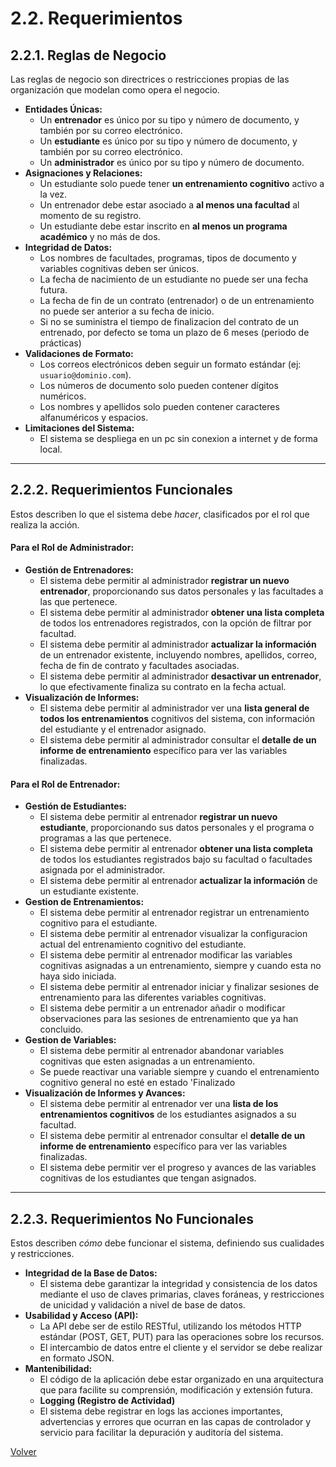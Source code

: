 # 2.2. Requerimientos

## **2.2.1. Reglas de Negocio**

Las reglas de negocio son directrices o restricciones propias de las organización que modelan como opera el negocio.

* **Entidades Únicas:**
    * Un **entrenador** es único por su tipo y número de documento, y también por su correo electrónico.
    * Un **estudiante** es único por su tipo y número de documento, y también por su correo electrónico.
    * Un **administrador** es único por su tipo y número de documento.
* **Asignaciones y Relaciones:**
    * Un estudiante solo puede tener **un entrenamiento cognitivo** activo a la vez.
    * Un entrenador debe estar asociado a **al menos una facultad** al momento de su registro.
    * Un estudiante debe estar inscrito en **al menos un programa académico** y no más de dos.
* **Integridad de Datos:**
    * Los nombres de facultades, programas, tipos de documento y variables cognitivas deben ser únicos.
    * La fecha de nacimiento de un estudiante no puede ser una fecha futura.
    * La fecha de fin de un contrato (entrenador) o de un entrenamiento no puede ser anterior a su fecha de inicio.
    * Si no se suministra el tiempo de finalizacion del contrato de un entrenado, por defecto se toma un plazo de 6 meses (periodo de prácticas)
* **Validaciones de Formato:**
    * Los correos electrónicos deben seguir un formato estándar (ej: `usuario@dominio.com`).
    * Los números de documento solo pueden contener dígitos numéricos.
    * Los nombres y apellidos solo pueden contener caracteres alfanuméricos y espacios.
* **Limitaciones del Sistema:**
    * El sistema se despliega en un pc sin conexion a internet y de forma local.

***

## **2.2.2. Requerimientos Funcionales**

Estos describen lo que el sistema debe *hacer*, clasificados por el rol que realiza la acción.

#### **Para el Rol de Administrador:**

* **Gestión de Entrenadores:**
    * El sistema debe permitir al administrador **registrar un nuevo entrenador**, proporcionando sus datos personales y las facultades a las que pertenece.
    * El sistema debe permitir al administrador **obtener una lista completa** de todos los entrenadores registrados, con la opción de filtrar por facultad.
    * El sistema debe permitir al administrador **actualizar la información** de un entrenador existente, incluyendo nombres, apellidos, correo, fecha de fin de contrato y facultades asociadas.
    * El sistema debe permitir al administrador **desactivar un entrenador**, lo que efectivamente finaliza su contrato en la fecha actual.
* **Visualización de Informes:**
    * El sistema debe permitir al administrador ver una **lista general de todos los entrenamientos** cognitivos del sistema, con información del estudiante y el entrenador asignado.
    * El sistema debe permitir al administrador consultar el **detalle de un informe de entrenamiento** específico para ver las variables finalizadas.

#### **Para el Rol de Entrenador:**

* **Gestión de Estudiantes:**
    * El sistema debe permitir al entrenador **registrar un nuevo estudiante**, proporcionando sus datos personales y el programa o programas a las que pertenece.
    * El sistema debe permitir al entrenador **obtener una lista completa** de todos los estudiantes registrados bajo su facultad o facultades asignada por el administrador.
    * El sistema debe permitir al entrenador **actualizar la información** de un estudiante existente.
* **Gestion de Entrenamientos:**
    * El sistema debe permitir al entrenador registrar un entrenamiento cognitivo para el estudiante.
    * El sistema debe permitir al entrenador visualizar la configuracion actual del entrenamiento cognitivo del estudiante.
    * El sistema debe permitir al entrenador modificar las variables cognitivas asignadas a un entrenamiento, siempre y cuando esta no haya sido iniciada.
    * El sistema debe permitir al entrenador iniciar y finalizar sesiones de entrenamiento para las diferentes variables cognitivas.
    * El sistema debe permitir a un entrenador añadir o modificar observaciones para las sesiones de entrenamiento que ya han concluido.
* **Gestion de Variables:**
    * El sistema debe permitir al entrenador abandonar variables cognitivas que esten asignadas a un entrenamiento.
    * Se puede reactivar una variable siempre y cuando el entrenamiento cognitivo general no esté en estado 'Finalizado
* **Visualización de Informes y Avances:**
    * El sistema debe permitir al entrenador ver una **lista de los entrenamientos cognitivos** de los estudiantes asignados a su facultad.
    * El sistema debe permitir al entrenador consultar el **detalle de un informe de entrenamiento** específico para ver las variables finalizadas.
    * El sistema debe permitir ver el progreso y avances de las variables cognitivas de los estudiantes que tengan asignados.
***

## **2.2.3. Requerimientos No Funcionales**

Estos describen *cómo* debe funcionar el sistema, definiendo sus cualidades y restricciones.


* **Integridad de la Base de Datos:**
    * El sistema debe garantizar la integridad y consistencia de los datos mediante el uso de claves primarias, claves foráneas, y restricciones de unicidad y validación a nivel de base de datos.
* **Usabilidad y Acceso (API):**
    * La API debe ser de estilo RESTful, utilizando los métodos HTTP estándar (POST, GET, PUT) para las operaciones sobre los recursos.
    * El intercambio de datos entre el cliente y el servidor se debe realizar en formato JSON.
* **Mantenibilidad:**
    * El código de la aplicación debe estar organizado en una arquitectura que para facilite su comprensión, modificación y extensión futura.
    * **Logging (Registro de Actividad)**
    * El sistema debe registrar en logs las acciones importantes, advertencias y errores que ocurran en las capas de controlador y servicio para facilitar la depuración y auditoría del sistema.

[Volver](https://github.com/alejoDev117/Documentacion_Control_Inhibitorio/tree/main)

